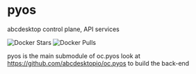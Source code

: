 # pyos
abcdesktop control plane, API services

![Docker Stars](https://img.shields.io/docker/stars/abcdesktopio/oc.pyos.svg) ![Docker Pulls](https://img.shields.io/docker/pulls/abcdesktopio/oc.pyos.svg)

pyos is the main submodule of oc.pyos
look at https://github.com/abcdesktopio/oc.pyos to build the back-end
